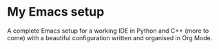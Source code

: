 # My Emacs setup

A complete Emacs setup for a working IDE in Python and C++ (more to come) with a beautiful configuration written and organised in Org Mode.
